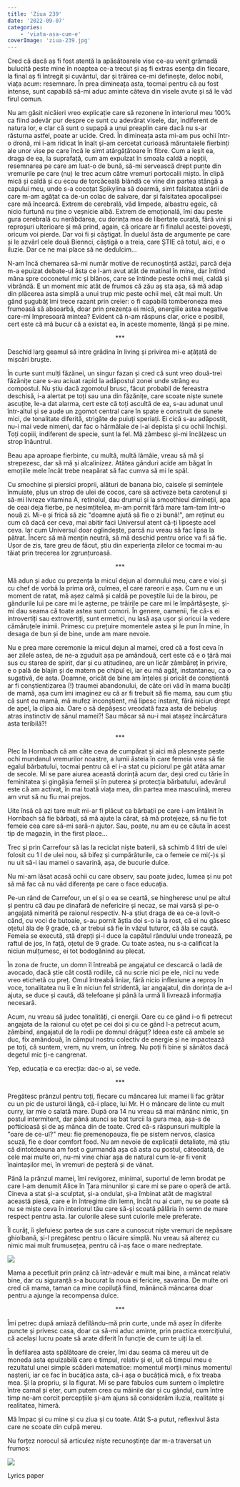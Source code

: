 ```yaml
---
title: 'Ziua 239'
date: '2022-09-07'
categories:
    - 'viata-asa-cum-e'
coverImage: 'ziua-239.jpg'
---
```


Cred că dacă aș fi fost atentă la apăsătoarele vise ce-au venit grămadă bulucită peste mine în noaptea ce-a trecut și aș fi extras esența din fiecare, la final aș fi întregit și cuvântul, dar și trăirea ce-mi definește, deloc nobil, viața acum: resemnare. În prea dimineața asta, tocmai pentru că au fost intense, sunt capabilă să-mi aduc aminte câteva din visele avute și să le văd firul comun.

Nu am găsit nicăieri vreo explicație care să rezonene în interiorul meu 100% ca fiind adevăr pur despre ce sunt cu adevărat visele, dar, indiferent de natura lor, e clar că sunt o supapă a unui preaplin care dacă nu s-ar răsturna astfel, poate ar ucide. Cred. În dimineața asta mi-am pus ochii într-o dronă, mi i-am ridicat în înalt și-am cercetat curioasă măruntaiele fierbinți ale unor vise pe care încă le simt atârgățătoare în fibre. Cum a ieșit ea, draga de ea, la suprafață, cum am expulzat în smoala caldă a nopții, resemnarea pe care am luat-o de bună, să-mi servească drept punte din vremurile pe care (nu) le trec acum către vremuri portocalii mișto. În clipă mică și caldă și cu ecou de torcăceală blândă ce vine din partea stângă a capului meu, unde s-a cocoțat Spikylina să doarmă, simt falsitatea stării de care m-am agățat ca de-un colac de salvare, dar și falsitatea apocalipsei care mă încearcă. Extrem de cerebrală, văd limpede, albastru egeic, că nicio furtună nu ține o veșnicie albă. Extrem de emoțională, îmi dau peste gura cerebrală cu nerăbdarea, cu dorința mea de libertate curată, fără vini și reproșuri ulterioare și mă prind, again, că oricare ar fi finalul acestei povești, oricum voi pierde. Dar voi fi și câștigat. În duelul ăsta de argumente pe care și le azvârl cele două Biennci, câștigă o a treia, care ȘTIE că totul, aici, e o iluzie. Dar ce ne mai place să ne dedulcim…

N-am încă chemarea să-mi număr motive de recunoștință astăzi, parcă deja m-a epuizat debate-ul ăsta ce l-am avut atât de matinal în mine, dar întind mâna spre coconetul mic și blănos, care se întinde peste ochii mei, caldă și vibrândă. E un moment mic atât de frumos că zău aș sta așa, să mă adap din plăcerea asta simplă a unui trup mic peste ochii mei, cât mai mult. Un gând șugubăț îmi trece razant prin creier: o fi capabilă tomberoneza mea frumoasă să absoarbă, doar prin prezența ei mică, energiile astea negative care-mi împresoară mintea? Evident că n-am răspuns clar, orice e posibil, cert este că mă bucur că a existat ea, în aceste momente, lângă și pe mine.

<p style="text-align: center;">***</p>

Deschid larg geamul să intre grădina în living și privirea mi-e ațâțată de mișcări bruște.

În curte sunt mulți făzănei, un singur fazan și cred că sunt vreo două-trei făzănițe care s-au aciuat rapid la adăpostul zonei unde strâng eu compostul. Nu știu dacă zgomotul brusc, făcut probabil de fereastra deschisă, i-a alertat pe toți sau una din făzănițe, care scoate niște sunete ascuțite, le-a dat alarma, cert este că toți ascultă de ea, s-au adunat unul într-altul și se aude un zgomot central care în spate e construit de sunete mici, de tonalitate diferită, strigăte de puiuți speriați. Ei cică s-au adăpostit, nu-i mai vede nimeni, dar fac o hărmălaie de i-ai depista și cu ochii închiși. Toți copiii, indiferent de specie, sunt la fel. Mă zâmbesc și-mi încălzesc un strop înăuntrul.

Beau apa aproape fierbinte, cu multă, multă lămâie, vreau să mă și strepezesc, dar să mă și alcalinizez. Atâtea gânduri acide am băgat în emoțiile mele încât trebe neapărat să fac cumva să mi le spăl.

Cu smochine și piersici proprii, alături de banana bio, caisele și semințele înmuiate, plus un strop de ulei de cocos, care să activeze beta carotenul și să-mi livreze vitamina A, retinolul, dau drumul și la smoothieul dimineții, apa de ceai deja fierbe, pe nesimțitelea, m-am pornit fără mare tam-tam într-o nouă zi. Mi-e și frică să zic "doamne ajută să fie o zi bună!", am reținut eu cum că dacă cer ceva, mai abitir faci Universul atent că-ți lipsește acel ceva. Iar cum Universul doar oglindește, parcă nu vreau să fac lipsa la pătrat. Încerc să mă mențin neutră, să mă deschid pentru orice va fi să fie. Ușor de zis, tare greu de făcut, știu din experiența zilelor ce tocmai m-au tăiat prin trecerea lor zgrunțuroasă.

<p style="text-align: center;">***</p>

Mă adun și aduc cu prezența la micul dejun al domnului meu, care e vioi și cu chef de vorbă la prima oră, culmea, el care rareori e așa. Cum nu e un moment de ratat, mă așez calmă și caldă pe poveștile lui de la birou, pe gândurile lui pe care mi le așterne, pe trăirile pe care mi le împărtășește, și-mi dau seama că toate astea sunt comori. În genere, oamenii, fie că-s ei introvertiți sau extrovertiți, sunt ermetici, nu lasă așa ușor și oricui la vedere cămăruțele inimii. Primesc cu prețuire momentele astea și le pun în mine, în desaga de bun și de bine, unde am mare nevoie.

Nu e prea mare ceremonie la micul dejun al mamei, cred că a fost ceva în aer zilele astea, de ne-a zguduit așa pe amândouă, cert este că e o țâră mai sus cu starea de spirit, dar și cu atitudinea, are un licăr zâmbăreț în privire, e o pală de blajin și de matern pe chipul ei, iar eu mă agăț, instantaneu, ca o sugativă, de asta. Doamne, oricât de bine am înțeles și oricât de conștientă ar fi conștientizarea (!) traumei abandonului, de câte ori văd în mama bucăți de mamă, așa cum îmi imaginez eu că ar fi trebuit să fie mama, sau cum știu că sunt eu mamă, mă mufez inconștient, mă lipesc instant, fără niciun drept de apel, la clipa aia. Oare o să depășesc vreodată faza asta de bebeluș atras instinctiv de sânul mamei?! Sau măcar să nu-i mai atașez încărcătura asta teribilă?!

<p style="text-align: center;">***</p>

Plec la Hornbach că am câte ceva de cumpărat și aici mă plesnește peste ochi mundanul vremurilor noastre, a lumii ăsteia în care femeia vrea să fie egalul bărbatului, tocmai pentru că el i-a stat cu piciorul pe gât atâta amar de secole. Mi se pare aiurea această dorință acum dar, deși cred cu tărie în feminitatea și gingășia femeii și în puterea și protecția bărbatului, adevărul este că am activat, în mai toată viața mea, din partea mea masculină, mereu am vrut să nu fiu mai prejos.

Uite însă că azi tare mult mi-ar fi plăcut ca bărbații pe care i-am întâlnit în Hornbach să fie bărbați, să mă ajute la cărat, să mă protejeze, să nu fie tot femeie cea care să-mi sară-n ajutor. Sau, poate, nu am eu ce căuta în acest tip de magazin, in the first place…

Trec și prin Carrefour să las la reciclat niște baterii, să schimb 4 litri de ulei folosit cu 1 l de ulei nou, să bifez și cumpărăturile, ca o femeie ce mi(-)s și nu uit să-i iau mamei o savarină, așa, de bucurie dulce.

Nu mi-am lăsat acasă ochii cu care observ, sau poate judec, lumea și nu pot să mă fac că nu văd diferența pe care o face educația.

Pe-un rând de Carrefour, un el și o ea se ceartă, se hingheresc unul pe altul și pentru că dau pe dinafară de nefericire și necaz, se mai varsă și pe-o angajată nimerită pe raionul respectiv. N-a știut draga de ea ce-a lovit-o când, cu voci de butoaie, s-au pornit ăștia doi s-o ia la rost, că ei nu găsesc oțetul ăla de 9 grade, că ar trebui să fie în văzul tuturor, că ăla se caută. Femeia se execută, stă drepți și-i duce la capătul rândului unde tronează, pe raftul de jos, în față, oțetul de 9 grade. Cu toate astea, nu s-a calificat la niciun mulțumesc, ei tot bodogănind au plecat.

În zona de fructe, un domn îl întreabă pe angajatul ce descarcă o ladă de avocado, dacă știe cât costă rodiile, că nu scrie nici pe ele, nici nu vede vreo etichetă cu preț. Omul întreabă liniar, fără nicio inflexiune a reproș în voce, tonalitatea nu îi e în niciun fel stridentă, iar angajatul, din dorința de a-l ajuta, se duce și caută, dă telefoane și până la urmă îi livrează informația necesară.

Acum, nu vreau să judec tonalități, ci energii. Oare cu ce gând i-o fi petrecut angajata de la raionul cu oțet pe cei doi și cu ce gând l-a petrecut acum, zâmbind, angajatul de la rodii pe domnul drăguț? Ideea este că ambele se duc, fix amândouă, în câmpul nostru colectiv de energie și ne impactează pe toți, că suntem, vrem, nu vrem, un întreg. Nu poți fi bine și sănătos dacă degetul mic ți-e cangrenat.

Yep, educația e ca erecția: dac-o ai, se vede.

<p style="text-align: center;">***</p>

Pregătesc prânzul pentru toți, fiecare cu mâncarea lui: mamei îi fac grătar cu un pic de usturoi lângă, că-i place, lui Mr. H o mâncare de linte cu mult curry, iar mie o salată mare. După ora 14 nu vreau să mai mănânc nimic, țin postul intermitent, dar până atunci se bat turcii la gura mea, așa-s de pofticioasă și de aș mânca din de toate. Cred că-s răspunsuri multiple la "oare de ce-ul?" meu: fie premenopauza, fie pe sistem nervos, clasica scuză, fie e doar comfort food. Nu am nevoie de explicații detaliate, mă știu că dintotdeauna am fost o gurmandă așa că asta cu postul, câteodată, de cele mai multe ori, nu-mi vine chiar așa de natural cum le-ar fi venit înaintașilor mei, în vremuri de peșteră și de vânat.

Până la prânzul mamei, îmi revigorez, minimal, suportul de lemn brodat pe care l-am denumit Alice în Țara minunilor și care mi se pare o operă de artă. Cineva a stat și-a sculptat, și-a ondulat, și-a îmbinat atât de magistral această piesă, care e în întregime din lemn, încât nu ai cum, nu se poate să nu se miște ceva în interiorul tău care să-și scoată pălăria în semn de mare respect pentru asta. Iar culorile alese sunt culorile mele preferate.

Îl curăț, îi șlefuiesc partea de sus care a cunoscut niște vremuri de nepăsare ghiolbană, și-l pregătesc pentru o lăcuire simplă. Nu vreau să alterez cu nimic mai mult frumusețea, pentru că i-aș face o mare nedreptate.

![](images/alice-1-1.jpeg)

Mama a pecetluit prin prânz că într-adevăr e mult mai bine, a mâncat relativ bine, dar cu siguranță s-a bucurat la noua ei fericire, savarina. De multe ori cred că mama, taman ca mine copiluță fiind, mănâncă mâncarea doar pentru a ajunge la recompensa dulce.

<p style="text-align: center;">***</p>

Îmi petrec după amiază defilându-mă prin curte, unde mă așez în diferite puncte și privesc casa, doar ca să-mi aduc aminte, prin practica exercițiului, că același lucru poate să arate diferit în funcție de cum te uiți la el.

În defilarea asta spălătoare de creier, îmi dau seama că mereu uit de moneda asta epuizabilă care e timpul, relativ și el, uit că timpul meu e rezultatul unei simple scăderi matematice: momentul morții minus momentul nașterii, iar ce fac în bucățica asta, că-i așa o bucățică mică, e fix treaba mea. Și la propriu, și la figurat. Mi se pare fabulos cum suntem o împletire între carnal și eter, cum putem crea cu mâinile dar și cu gândul, cum între timp ne-am corcit percepțiile și-am ajuns să considerăm iluzia, realitate și realitatea, himeră.

Mă împac și cu mine și cu ziua și cu toate. Atât S-a putut, reflexivul ăsta care ne scoate din culpă mereu.

Nu forțez norocul să articulez niște recunoștințe dar m-a traversat un frumos:

![](images/239-1024x1017.jpeg)

Lyrics paper
